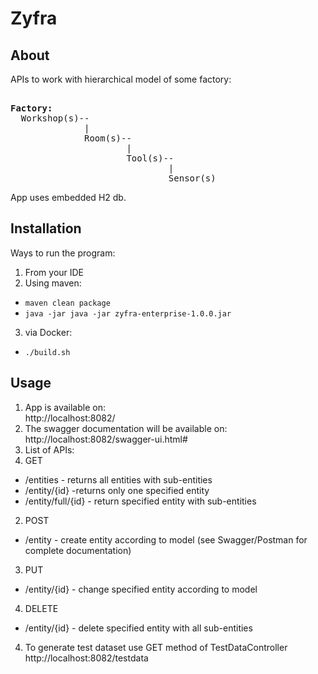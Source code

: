 # Zyfra
## About
APIs to work with hierarchical model of some factory:
<pre> 
<strong>Factory:</strong>
  Workshop(s)--  
              |  
              Room(s)--  
                      |  
                      Tool(s)--  
                              |  
                              Sensor(s)  
</pre> 
App uses embedded H2 db.

## Installation
Ways to run the program:
1. From your IDE
2. Using maven: 
* `maven clean package`
* `java -jar java -jar zyfra-enterprise-1.0.0.jar`
3. via Docker:
* `./build.sh`

## Usage
1. App is available on:  
http://localhost:8082/
2. The swagger documentation will be available on:  
http://localhost:8082/swagger-ui.html#
3. List of APIs:
1. GET
* /entities  - returns all entities with sub-entities
* /entity/{id} -returns only one specified entity
* /entity/full/{id} - return specified entity with sub-entities
2. POST
* /entity  - create entity according to model (see Swagger/Postman for complete documentation)
3. PUT
* /entity/{id} - change specified entity according to model
4. DELETE
* /entity/{id} - delete specified entity with all sub-entities
4. To generate test dataset use GET method of TestDataController  
http://localhost:8082/testdata
